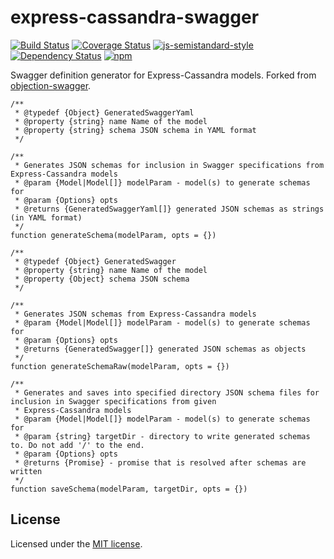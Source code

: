 # express-cassandra-swagger
  
  [![Build Status](https://travis-ci.org/dekelev/express-cassandra-swagger.svg?branch=master)](https://travis-ci.org/dekelev/express-cassandra-swagger)
  [![Coverage Status](https://coveralls.io/repos/github/dekelev/express-cassandra-swagger/badge.svg?branch=master)](https://coveralls.io/github/dekelev/express-cassandra-swagger?branch=master)
  [![js-semistandard-style](https://img.shields.io/badge/code%20style-semistandard-brightgreen.svg?style=flat-square)](https://github.com/standard/semistandard)
  [![Dependency Status](https://img.shields.io/david/dekelev/express-cassandra-swagger.svg)](https://david-dm.org/dekelev/express-cassandra-swagger)
  [![npm](https://img.shields.io/npm/v/express-cassandra-swagger.svg?maxAge=3600)](https://www.npmjs.com/package/express-cassandra-swagger)

Swagger definition generator for Express-Cassandra models.  Forked from [objection-swagger](https://github.com/kibertoad/objection-swagger).

```
/**
 * @typedef {Object} GeneratedSwaggerYaml
 * @property {string} name Name of the model
 * @property {string} schema JSON schema in YAML format
 */

/**
 * Generates JSON schemas for inclusion in Swagger specifications from Express-Cassandra models
 * @param {Model|Model[]} modelParam - model(s) to generate schemas for
 * @param {Options} opts
 * @returns {GeneratedSwaggerYaml[]} generated JSON schemas as strings (in YAML format)
 */
function generateSchema(modelParam, opts = {})
```

```
/**
 * @typedef {Object} GeneratedSwagger
 * @property {string} name Name of the model
 * @property {Object} schema JSON schema
 */

/**
 * Generates JSON schemas from Express-Cassandra models
 * @param {Model|Model[]} modelParam - model(s) to generate schemas for
 * @param {Options} opts
 * @returns {GeneratedSwagger[]} generated JSON schemas as objects
 */
function generateSchemaRaw(modelParam, opts = {})
```

```
/**
 * Generates and saves into specified directory JSON schema files for inclusion in Swagger specifications from given
 * Express-Cassandra models
 * @param {Model|Model[]} modelParam - model(s) to generate schemas for
 * @param {string} targetDir - directory to write generated schemas to. Do not add '/' to the end.
 * @param {Options} opts
 * @returns {Promise} - promise that is resolved after schemas are written
 */
function saveSchema(modelParam, targetDir, opts = {})
```

## License

Licensed under the [MIT license](LICENSE).

